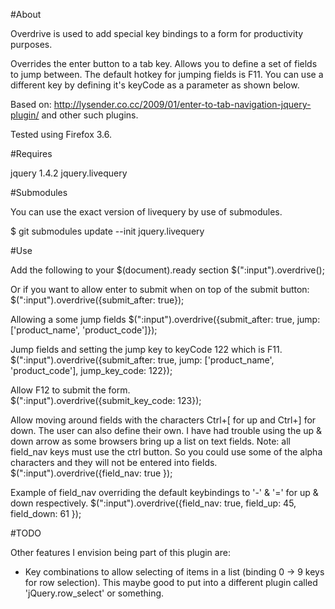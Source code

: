 #About

Overdrive is used to add special key bindings to a form for productivity purposes.

Overrides the enter button to a tab key.
Allows you to define a set of fields to jump between.  The default hotkey for jumping fields is F11.  You can use a different key by defining it's keyCode as a parameter as shown below.

Based on: http://lysender.co.cc/2009/01/enter-to-tab-navigation-jquery-plugin/ and other such plugins.

Tested using Firefox 3.6.

#Requires

jquery 1.4.2
jquery.livequery

#Submodules

You can use the exact version of livequery by use of submodules.

$ git submodules update --init jquery.livequery

#Use

Add the following to your $(document).ready section
    $(":input").overdrive();

Or if you want to allow enter to submit when on top of the submit button:
    $(":input").overdrive({submit_after: true});

Allowing a some jump fields
    $(":input").overdrive({submit_after: true, jump: ['product_name', 'product_code']});

Jump fields and setting the jump key to keyCode 122 which is F11.
    $(":input").overdrive({submit_after: true, jump: ['product_name', 'product_code'], jump_key_code: 122});

Allow F12 to submit the form.    
    $(":input").overdrive({submit_key_code: 123});

Allow moving around fields with the characters Ctrl+[ for up and Ctrl+] for down.  The user can also define their own.  I have had trouble using the up & down arrow as some browsers bring up a list on text fields.  Note: all field_nav keys must use the ctrl button.  So you could use some of the alpha characters and they will not be entered into fields.
    $(":input").overdrive({field_nav: true });

Example of field_nav overriding the default keybindings to '-' & '=' for up & down respectively.
    $(":input").overdrive({field_nav: true, field_up: 45, field_down: 61 });
    
#TODO

Other features I envision being part of this plugin are:

* Key combinations to allow selecting of items in a list (binding 0 -> 9 keys for row selection).  This maybe good to put into a different plugin called 'jQuery.row_select' or something.